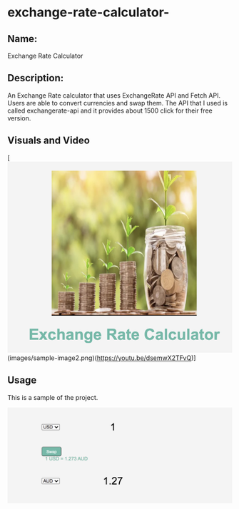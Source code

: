 # exchange-rate-calculator-

## Name: 
Exchange Rate Calculator 


## Description:
An Exchange Rate calculator that uses ExchangeRate API and Fetch API. Users are able to convert currencies and swap them. The API that I used is called exchangerate-api and it provides about 1500 click for their free version. 

## Visuals and Video

[![Video of the project](images/sample-image.png)(images/sample-image2.png)(https://youtu.be/dsemwX2TFvQ)]


## Usage

This is a sample of the project. 

![Usage](images/sample-image2.png)


